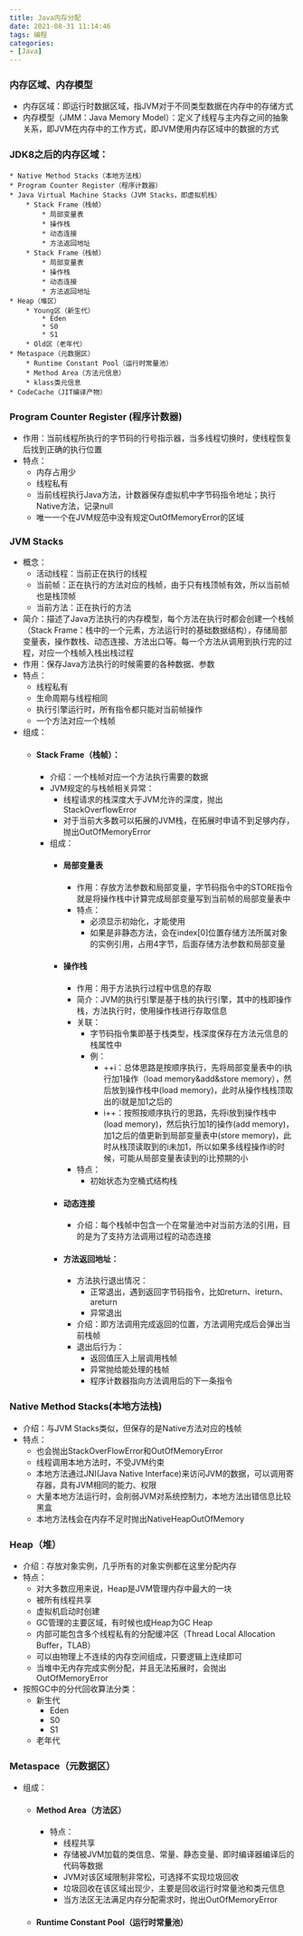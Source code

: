 ```yaml
---
title: Java内存分配
date: 2021-08-31 11:14:46
tags: 编程
categories:
- [Java]
---
```


### 内存区域、内存模型
* 内存区域：即运行时数据区域，指JVM对于不同类型数据在内存中的存储方式
* 内存模型（JMM：Java Memory Model）：定义了线程与主内存之间的抽象关系，即JVM在内存中的工作方式，即JVM使用内存区域中的数据的方式

### JDK8之后的内存区域：
```
* Native Method Stacks（本地方法栈）
* Program Counter Register（程序计数器）
* Java Virtual Machine Stacks（JVM Stacks，即虚拟机栈）
    * Stack Frame（栈帧）
        * 局部变量表
        * 操作栈
        * 动态连接
        * 方法返回地址
    * Stack Frame（栈帧）
        * 局部变量表
        * 操作栈
        * 动态连接
        * 方法返回地址
* Heap（堆区）
    * Young区（新生代）
        * Eden
        * S0
        * S1
    * Old区（老年代）
* Metaspace（元数据区）
    * Runtime Constant Pool（运行时常量池）
    * Method Area（方法元信息）
    * klass类元信息
* CodeCache（JIT编译产物） 
```

### Program Counter Register (程序计数器)
* 作用：当前线程所执行的字节码的行号指示器，当多线程切换时，使线程恢复后找到正确的执行位置
* 特点：
    * 内存占用少
    * 线程私有
    * 当前线程执行Java方法，计数器保存虚拟机中字节码指令地址；执行Native方法，记录null
    * 唯一一个在JVM规范中没有规定OutOfMemoryError的区域
   
### JVM Stacks
* 概念：
    * 活动线程：当前正在执行的线程
    * 当前帧：正在执行的方法对应的栈帧，由于只有栈顶帧有效，所以当前帧也是栈顶帧
    * 当前方法：正在执行的方法
* 简介：描述了Java方法执行的内存模型，每个方法在执行时都会创建一个栈帧（Stack Frame：栈中的一个元素，方法运行时的基础数据结构），存储局部变量表，操作数栈、动态连接、方法出口等。每一个方法从调用到执行完的过程，对应一个栈帧入栈出栈过程
* 作用：保存Java方法执行的时候需要的各种数据、参数
* 特点：
    * 线程私有
    * 生命周期与线程相同
    * 执行引擎运行时，所有指令都只能对当前帧操作
    * 一个方法对应一个栈帧
* 组成：
    * #### Stack Frame（栈帧）：
        * 介绍：一个栈帧对应一个方法执行需要的数据
        * JVM规定的与栈帧相关异常：
            * 线程请求的栈深度大于JVM允许的深度，抛出StackOverflowError
            * 对于当前大多数可以拓展的JVM栈，在拓展时申请不到足够内存，抛出OutOfMemoryError
        * 组成：
            * #### 局部变量表
                * 作用：存放方法参数和局部变量，字节码指令中的STORE指令就是将操作栈中计算完成局部变量写到当前帧的局部变量表中
                * 特点：
                    * 必须显示初始化，才能使用
                    * 如果是非静态方法，会在index[0]位置存储方法所属对象的实例引用，占用4字节，后面存储方法参数和局部变量
            * #### 操作栈
                * 作用：用于方法执行过程中信息的存取
                * 简介：JVM的执行引擎是基于栈的执行引擎，其中的栈即操作栈，方法执行时，使用操作栈进行存取信息
                * 关联：
                    * 字节码指令集即基于栈类型，栈深度保存在方法元信息的栈属性中
                    * 例：
                        * ++i：总体思路是按顺序执行，先将局部变量表中的i执行加1操作（load memory&add&store memory），然后放到操作栈中(load memory)，此时从操作栈栈顶取出的i就是加1之后的
                        * i++：按照按顺序执行的思路，先将i放到操作栈中(load memory)，然后执行加1的操作(add memory)，加1之后的值更新到局部变量表中(store memory)，此时从栈顶读取到的i未加1，所以如果多线程操作i的时候，可能从局部变量表读到的i比预期的小
                * 特点：
                    * 初始状态为空桶式结构栈
            * #### 动态连接
                * 介绍：每个栈帧中包含一个在常量池中对当前方法的引用，目的是为了支持方法调用过程的动态连接
            * #### 方法返回地址：
                * 方法执行退出情况：
                    * 正常退出，遇到返回字节码指令，比如return、ireturn、areturn
                    * 异常退出
                * 介绍：即方法调用完成返回的位置，方法调用完成后会弹出当前栈帧
                * 退出后行为：
                    * 返回值压入上层调用栈帧 
                    * 异常抛给能处理的栈帧
                    * 程序计数器指向方法调用后的下一条指令    
        
### Native Method Stacks(本地方法栈)
* 介绍：与JVM Stacks类似，但保存的是Native方法对应的栈帧
* 特点：
    * 也会抛出StackOverFlowError和OutOfMemoryError
    * 线程调用本地方法时，不受JVM约束
    * 本地方法通过JNI(Java Native Interface)来访问JVM的数据，可以调用寄存器，具有JVM相同的能力、权限
    * 大量本地方法运行时，会削弱JVM对系统控制力，本地方法出错信息比较黑盒
    * 本地方法栈会在内存不足时抛出NativeHeapOutOfMemory

### Heap（堆）
* 介绍：存放对象实例，几乎所有的对象实例都在这里分配内存
* 特点：
    * 对大多数应用来说，Heap是JVM管理内存中最大的一块
    * 被所有线程共享
    * 虚拟机启动时创建
    * GC管理的主要区域，有时候也成Heap为GC Heap
    * 内部可能包含多个线程私有的分配缓冲区（Thread Local Allocation Buffer，TLAB）
    * 可以由物理上不连续的内存空间组成，只要逻辑上连续即可
    * 当堆中无内存完成实例分配，并且无法拓展时，会抛出OutOfMemoryError
* 按照GC中的分代回收算法分类：
    * 新生代
        * Eden
        * S0
        * S1
    * 老年代 
            
### Metaspace（元数据区）
* 组成：
    * #### Method Area（方法区）
        * 特点：
            * 线程共享
            * 存储被JVM加载的类信息、常量、静态变量、即时编译器编译后的代码等数据
            * JVM对该区域限制非常松，可选择不实现垃圾回收
            * 垃圾回收在该区域出现少，主要是回收运行时常量池和类元信息
            * 当方法区无法满足内存分配需求时，抛出OutOfMemoryError
    * #### Runtime Constant Pool（运行时常量池）
        
            
    

